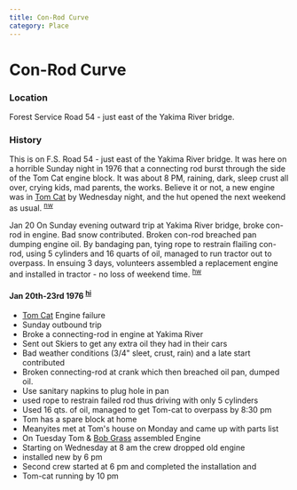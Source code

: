 ```yaml
---
title: Con-Rod Curve
category: Place
---
```

# Con-Rod Curve
### Location

Forest Service Road 54 - just east of the Yakima River bridge.

### History

This is on F.S. Road 54 - just east of the Yakima River bridge. It was here on a horrible Sunday night in 1976 that a connecting rod burst through the side of the Tom Cat engine block. It was about 8 PM, raining, dark, sleep crust all over, crying kids, mad parents, the works. Believe it or not, a new engine was in [Tom Cat](Tom-Cat) by Wednesday night, and the hut opened the next weekend as usual. <sup>[nw][]</sup>

Jan 20 On Sunday evening outward trip at Yakima River bridge, broke con-rod in engine. Bad snow contributed. Broken con-rod breached pan dumping engine oil. By bandaging pan, tying rope to restrain flailing con-rod, using 5 cylinders and 16 quarts of oil, managed to run tractor out to overpass. In ensuing 3 days, volunteers assembled a replacement engine and installed in tractor - no loss of weekend time. <sup>[hw](History-Walt)</sup>

#### Jan 20th-23rd 1976 <sup>[hi](History-Idona)</sup>

- [Tom Cat](Tom-Cat) Engine failure
- Sunday outbound trip
- Broke a connecting-rod in engine at Yakima River
- Sent out Skiers to get any extra oil they had in their cars
- Bad weather conditions (3/4" sleet, crust, rain) and a late start contributed
- Broken connecting-rod at crank which then breached oil pan, dumped oil.
- Use sanitary napkins to plug hole in pan
- used rope to restrain failed rod thus driving with only 5 cylinders
- Used 16 qts. of oil, managed to get Tom-cat to overpass by 8:30 pm
- Tom has a spare block at home
- Meanyites met at Tom's house on Monday and came up with parts list
- On Tuesday Tom & [Bob Grass](Bob-Grass) assembled Engine
- Starting on Wednesday at 8 am the crew dropped old engine
- installed new by 6 pm
- Second crew started at 6 pm and completed the installation and
- Tom-cat running by 10 pm


[nw]: Names-Walt "Meany Names by Walter Little, 1984"
[hw]: History-Walt "Meany History, by Walt Little"
[hi]: History-Idona
